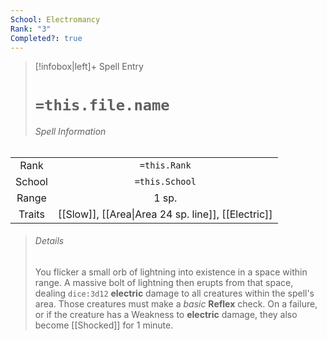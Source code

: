 ```yaml
---
School: Electromancy
Rank: "3"
Completed?: true
---
```

> [!infobox|left]+ Spell Entry
> # `=this.file.name`
> ###### Spell Information
|        |                                                    |
|:------:|:--------------------------------------------------:|
|  Rank  |                    `=this.Rank`                    |
| School |                   `=this.School`                   |
| Range  |                       1 sp.                        |
| Traits | [[Slow]], [[Area\|Area 24 sp. line]], [[Electric]] |
> ###### *Details*
> You flicker a small orb of lightning into existence in a space within range. A massive bolt of lightning then erupts from that space, dealing `dice:3d12` **electric** damage to all creatures within the spell's area. Those creatures must make a *basic* **Reflex** check. On a failure, or if the creature has a Weakness to **electric** damage, they also become [[Shocked]] for 1 minute.
